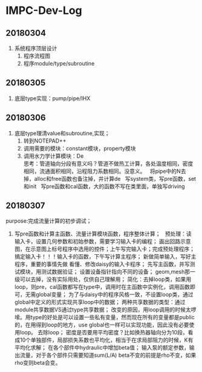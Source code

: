 # IMPC-Dev-Log
## 20180304
1. 系统程序顶层设计
   1. 程序流程图
   2. 程序module/type/subroutine
## 20180305
1. 底层type实现：pump/pipe/IHX
## 20180306
1. 底层type理清value和subroutine,实现；
   1. 转到NOTEPAD++
   2. 调用需要的模块：constant模块，property模块
   3. 调用水力学计算模块：De  
   思考：管道轴向分段有意义吗？管道不做热工计算，各处温度相同，密度相同，流通面积相同，沿程阻力系数相同。没意义。
   将pipe中的N去掉，alloc和free函数也备注掉，并计算de
   写system类，写pre函数，set和init
   写pre函数和cal函数，大的函数不写在类里面，单独写driving
## 20180307
purpose:完成流量计算的初步调试；
1. 写pre函数和计算主函数、流量计算模块函数，程序整体计算；  
预处理：读输入卡，设置几何参数和初始参数，需要学习输入卡的编程；
画出回路示意图，在示意图上标号程序中选用的控件；上午写完输入卡；完成预处理程序；
搞定输入卡！！！输入卡的函数，下午写计算主程序；
新做简单输入，写好主程序，重要的事情先做
看懂、修改daisy的输入卡程序；
先写主函数，并写测试模块，用测试数据验证；
设置设备指针指向不同的设备；
geom,mesh那一级可以去掉，没有实际用处，仅供自己理解用；
简化：去掉loop类，如果用loop，则pre，cal函数都写在type中，调用时在主函数中实例化，调用函数即可，无需global变量；
为了与daisy中的程序风格一致，不设置loop类，通过global中定义的形式实现共享loop中的数据；
两种共享数据的类型：通过module共享数据VS通过type共享数据；
改变的原因，用loop调用的时候太啰嗦。用type的好处是可以设置一些私有变量，然而现在所有的变量都是public的，在用得到loop的地方，use
global也一样可以实现功能，因此没有必要使用loop。
去除loop；
密度是否要用平均密度？比如换热器轴向分为10段，看成10个单独部件，局部损失系数也平均化，相当于在求局部阻力的时候，K有平均化求解；
在各个部件中hydraulic中增加beta值；
输入泵的额定参数，输出流量，对于各个部件只需要知道sum(L/A)
beta不变的前提是rho不变，如果rho变则beta会变。
